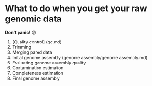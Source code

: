 # What to do when you get your raw genomic data 

**Don't panic!** :cold_sweat:

1. [Quality control] (qc.md)  
2. Trimming
3. Merging pared data
4. Initial genome assembly (genome assembly/genome assembly.md)
5. Evaluating genome assembly quality
6. Contamination estimation
7. Completeness estimation
8. Final genome assembly
